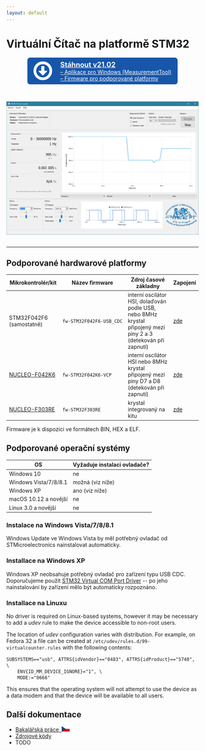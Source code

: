 ```yaml
---
layout: default
---
```


# Virtuální Čítač na platformě STM32

<style>
a.button, a.button:visited {
    display: inline-block;
    padding: 0.5em 1.2em;
    text-align: left;
    border-radius: 0.5em;

    background: #1756a9;
    color: #fff;
}

a.button:hover, a.button:active {
    background: #3776c9;
    color: #fff;

    text-decoration: none;
}

hr {
    border: none;
    border-top: 1px solid #ddd;
    margin: 2em 0em 2em 0em;
}

.button hr {
    margin: 0.3em 0em 0.3em 0em;
}
</style>

<div style="text-align: center">
<a href="https://github.com/mcejp/virtual-counter/releases/download/v21.02/virtual-counter-21.02.zip" class="button">
<div style="display: flex; flex-direction: row; align-items: center">
    <div style="margin-right: 1.5em">
        <svg version="1.1" xmlns="http://www.w3.org/2000/svg" xmlns:xlink="http://www.w3.org/1999/xlink" height="3.5em" viewBox="0 0 438.533 438.533" style="display: block; fill: #fff" xml:space="preserve"><g><path d="M409.133,109.203c-19.608-33.592-46.205-60.189-79.798-79.796C295.736,9.801,259.058,0,219.273,0 c-39.781,0-76.47,9.801-110.063,29.407c-33.595,19.604-60.192,46.201-79.8,79.796C9.801,142.8,0,179.489,0,219.267 c0,39.78,9.804,76.463,29.407,110.062c19.607,33.592,46.204,60.189,79.799,79.798c33.597,19.605,70.283,29.407,110.063,29.407 s76.47-9.802,110.065-29.407c33.593-19.602,60.189-46.206,79.795-79.798c19.603-33.596,29.403-70.284,29.403-110.062 C438.533,179.485,428.732,142.795,409.133,109.203z M353.742,297.208c-13.894,23.791-32.736,42.633-56.527,56.534 c-23.791,13.894-49.771,20.834-77.945,20.834c-28.167,0-54.149-6.94-77.943-20.834c-23.791-13.901-42.633-32.743-56.527-56.534 c-13.897-23.791-20.843-49.772-20.843-77.941c0-28.171,6.949-54.152,20.843-77.943c13.891-23.791,32.738-42.637,56.527-56.53 c23.791-13.895,49.772-20.84,77.943-20.84c28.173,0,54.154,6.945,77.945,20.84c23.791,13.894,42.634,32.739,56.527,56.53 c13.895,23.791,20.838,49.772,20.838,77.943C374.58,247.436,367.637,273.417,353.742,297.208z"/><path d="M310.633,219.267H255.82V118.763c0-2.666-0.862-4.853-2.573-6.567c-1.704-1.709-3.895-2.568-6.557-2.568h-54.823 c-2.664,0-4.854,0.859-6.567,2.568c-1.714,1.715-2.57,3.901-2.57,6.567v100.5h-54.819c-4.186,0-7.042,1.905-8.566,5.709 c-1.524,3.621-0.854,6.947,1.999,9.996l91.363,91.361c2.096,1.711,4.283,2.567,6.567,2.567c2.281,0,4.471-0.856,6.569-2.567 l91.077-91.073c1.902-2.283,2.851-4.576,2.851-6.852c0-2.662-0.855-4.853-2.573-6.57 C315.489,220.122,313.299,219.267,310.633,219.267z"/></g></svg>
    </div>
    <div>
        <strong style="font-size: 130%">Stáhnout v21.02</strong>
        <div>&ndash; Aplikace pro Windows (MeasurementTool)</div>
        <div>&ndash; Firmware pro podporované platformy</div>
    </div>
</div>
</a>
</div>

&nbsp;

![screenshot](images/virtual-counter/screenshot.png)

---

## Podporované hardwarové platformy

<!-- <svg version="1.1" xmlns="http://www.w3.org/2000/svg" xmlns:xlink="http://www.w3.org/1999/xlink" x="0px" y="0px" viewBox="0 0 32 32" xml:space="preserve" height="1.5em"><style type="text/css">.st0{fill:none;stroke:#000000;stroke-width:2;stroke-linecap:round;stroke-linejoin:round;stroke-miterlimit:10;}</style><path d="M29,15c0.6,0,1-0.4,1-1s-0.4-1-1-1h-3v-2h3c0.6,0,1-0.4,1-1s-0.4-1-1-1h-3c0-1.7-1.3-3-3-3V3c0-0.6-0.4-1-1-1s-1,0.4-1,1v3 h-2V3c0-0.6-0.4-1-1-1s-1,0.4-1,1v3h-2V3c0-0.6-0.4-1-1-1s-1,0.4-1,1v3h-2V3c0-0.6-0.4-1-1-1S9,2.4,9,3v3C7.3,6,6,7.3,6,9H3 c-0.6,0-1,0.4-1,1s0.4,1,1,1h3v2H3c-0.6,0-1,0.4-1,1s0.4,1,1,1h3v2H3c-0.6,0-1,0.4-1,1s0.4,1,1,1h3v2H3c-0.6,0-1,0.4-1,1s0.4,1,1,1 h3c0,1.7,1.3,3,3,3v3c0,0.6,0.4,1,1,1s1-0.4,1-1v-3h2v3c0,0.6,0.4,1,1,1s1-0.4,1-1v-3h2v3c0,0.6,0.4,1,1,1s1-0.4,1-1v-3h2v3 c0,0.6,0.4,1,1,1s1-0.4,1-1v-3c1.7,0,3-1.3,3-3h3c0.6,0,1-0.4,1-1s-0.4-1-1-1h-3v-2h3c0.6,0,1-0.4,1-1s-0.4-1-1-1h-3v-2H29z M22,19 c0,1.7-1.3,3-3,3h-6c-1.7,0-3-1.3-3-3v-6c0-1.7,1.3-3,3-3h6c1.7,0,3,1.3,3,3V19z"/></svg> -->

Mikrokontrolér/kit|Název firmware|Zdroj časové základny|Zapojení
-|-|-|-
STM32F042F6 (samostatně)|<code><nobr>fw-STM32F042F6-USB_CDC</nobr></code>|interní oscilátor HSI, dolaďován podle USB, nebo 8MHz krystal připojený mezi piny 2 a 3 (detekován při zapnutí)|[zde](virtual-counter-pinouts.html#stm32f042f6-stand-alone)
[NUCLEO-F042K6](https://www.st.com/en/evaluation-tools/nucleo-f042k6.html)|<code><nobr>fw-STM32F042K6-VCP</nobr></code>|interní oscilátor HSI nebo 8MHz krystal připojený mezi piny D7 a D8 (detekován při zapnutí)|[zde](virtual-counter-pinouts.html#nucleo-f042k6)
[NUCLEO-F303RE](https://www.st.com/en/evaluation-tools/nucleo-f303re.html)|<code><nobr>fw-STM32F303RE</nobr></code>|krystal integrovaný na kitu|[zde](virtual-counter-pinouts.html#nucleo-f303re)

Firmware je k dispozici ve formátech BIN, HEX a ELF.

## Podporované operační systémy

OS|Vyžaduje instalaci ovladače?
-|-
Windows 10|ne
Windows Vista/7/8/8.1|možná (viz níže)
Windows XP|ano (viz níže)
macOS 10.12 a novější|ne
Linux 3.0 a novější|ne

### Instalace na Windows Vista/7/8/8.1

Windows Update ve Windows Vista by měl potřebný ovladač od STMicroelectronics nainstalovat automaticky.

### Installace na Windows XP

Windows XP neobsahuje potřebný ovladač pro zařízení typu USB CDC. Doporučujeme použít [STM32 Virtual COM Port Driver](http://www.st.com/en/development-tools/stsw-stm32102.html) -- po jeho nainstalování by zařízení mělo být automaticky rozpoznáno.

### Installace na Linuxu

No driver is required on Linux-based systems, however it may be necessary to add a _udev_ rule to make the device accessible to non-root users.

The location of _udev_ configuration varies with distribution. For example, on Fedora 32 a file can be created at `/etc/udev/rules.d/99-virtualcounter.rules` with the following contents:

```
SUBSYSTEMS=="usb", ATTRS{idVendor}=="0483", ATTRS{idProduct}=="5740", \
    ENV{ID_MM_DEVICE_IGNORE}="1", \
    MODE:="0666"
```

This ensures that the operating system will not attempt to use the device as a data modem and that the device will be available to all users.

## Další dokumentace

- <a href="https://dspace.cvut.cz/handle/10467/68574">Bakalářská práce&ensp;<svg version="1.0" xmlns="http://www.w3.org/2000/svg" height="1em" viewBox="0 0 900 600"><rect width="900" height="600" fill="#d7141a"/><rect width="900" height="300" fill="#fff"/><path d="M 450,300 0,0 V 600 z" fill="#11457e"/></svg>
- [Zdrojové kódy](https://github.com/mcejp/virtual-counter)
- TODO
